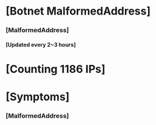 # [Botnet MalformedAddress]
### [MalformedAddress]
#### [Updated every 2~3 hours]

# [Counting 1186 IPs]

# [Symptoms] 
###   [MalformedAddress]
